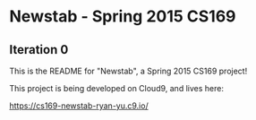 # Newstab - Spring 2015 CS169 #

## Iteration 0 ##

This is the README for "Newstab", a Spring 2015 CS169 project!

This project is being developed on Cloud9, and lives here:

https://cs169-newstab-ryan-yu.c9.io/
